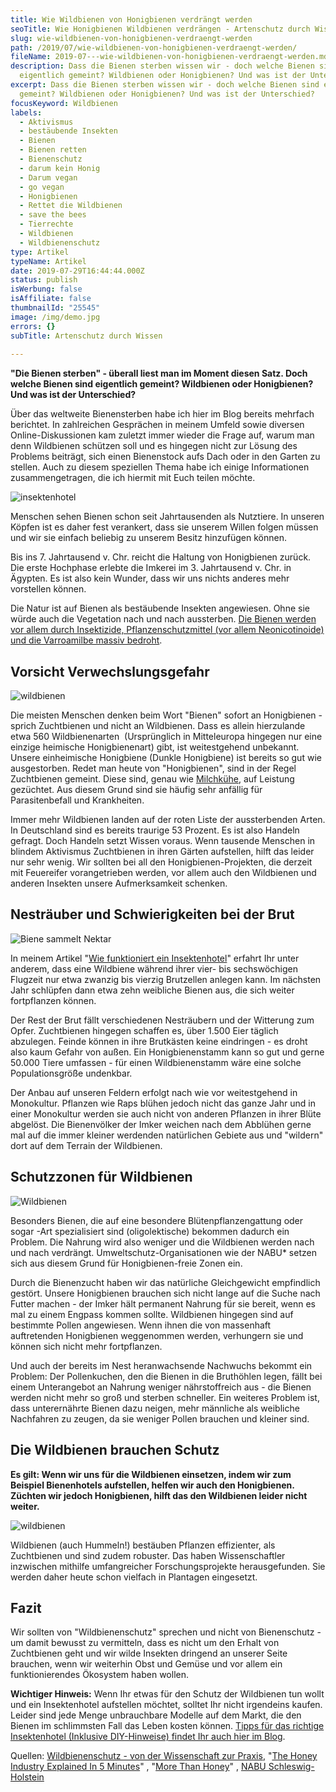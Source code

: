 ```yaml
---
title: Wie Wildbienen von Honigbienen verdrängt werden
seoTitle: Wie Honigbienen Wildbienen verdrängen - Artenschutz durch Wissen
slug: wie-wildbienen-von-honigbienen-verdraengt-werden
path: /2019/07/wie-wildbienen-von-honigbienen-verdraengt-werden/
fileName: 2019-07---wie-wildbienen-von-honigbienen-verdraengt-werden.md
description: Dass die Bienen sterben wissen wir - doch welche Bienen sind
  eigentlich gemeint? Wildbienen oder Honigbienen? Und was ist der Unterschied?
excerpt: Dass die Bienen sterben wissen wir - doch welche Bienen sind eigentlich
  gemeint? Wildbienen oder Honigbienen? Und was ist der Unterschied?
focusKeyword: Wildbienen
labels:
  - Aktivismus
  - bestäubende Insekten
  - Bienen
  - Bienen retten
  - Bienenschutz
  - darum kein Honig
  - Darum vegan
  - go vegan
  - Honigbienen
  - Rettet die Wildbienen
  - save the bees
  - Tierrechte
  - Wildbienen
  - Wildbienenschutz
type: Artikel
typeName: Artikel
date: 2019-07-29T16:44:44.000Z
status: publish
isWerbung: false
isAffiliate: false
thumbnailId: "25545"
image: /img/demo.jpg
errors: {}
subTitle: Artenschutz durch Wissen
  
---
```


**"Die Bienen sterben" - überall liest man im Moment diesen Satz. Doch welche
Bienen sind eigentlich gemeint? Wildbienen oder Honigbienen? Und was ist der
Unterschied?**

Über das weltweite Bienensterben habe ich hier im Blog bereits mehrfach
berichtet. In zahlreichen Gesprächen in meinem Umfeld sowie diversen
Online-Diskussionen kam zuletzt immer wieder die Frage auf, warum man denn
Wildbienen schützen soll und es hingegen nicht zur Lösung des Problems beiträgt,
sich einen Bienenstock aufs Dach oder in den Garten zu stellen. Auch zu diesem
speziellen Thema habe ich einige Informationen zusammengetragen, die ich hiermit
mit Euch teilen möchte.

![insektenhotel](http://cardamonchai.com/wp-content/uploads/2019/05/2019-05-05-bees-17-400x300.jpg "Biene im Nestbaubetrieb")

Menschen sehen Bienen schon seit Jahrtausenden als Nutztiere. In unseren Köpfen
ist es daher fest verankert, dass sie unserem Willen folgen müssen und wir sie
einfach beliebig zu unserem Besitz hinzufügen können.

Bis ins 7. Jahrtausend v. Chr. reicht die Haltung von Honigbienen zurück. Die
erste Hochphase erlebte die Imkerei im 3. Jahrtausend v. Chr. in Ägypten. Es ist
also kein Wunder, dass wir uns nichts anderes mehr vorstellen können.

Die Natur ist auf Bienen als bestäubende Insekten angewiesen. Ohne sie würde
auch die Vegetation nach und nach aussterben.
[Die Bienen werden vor allem durch Insektizide, Pflanzenschutzmittel (vor allem Neonicotinoide) und die Varroamilbe massiv bedroht](/2019/07/kampf-gegen-das-bienensterben/).

## Vorsicht Verwechslungsgefahr

![wildbienen](http://cardamonchai.com/wp-content/uploads/2019/07/biene2-400x300.jpg "Biene im Spätsommer")

Die meisten Menschen denken beim Wort "Bienen" sofort an Honigbienen - sprich
Zuchtbienen und nicht an Wildbienen. Dass es allein hierzulande etwa 560
Wildbienenarten  (Ursprünglich in Mitteleuropa hingegen nur eine einzige
heimische Honigbienenart) gibt, ist weitestgehend unbekannt. Unsere einheimische
Honigbiene (Dunkle Honigbiene) ist bereits so gut wie ausgestorben. Redet man
heute von "Honigbienen", sind in der Regel Zuchtbienen gemeint. Diese sind,
genau wie [Milchkühe](/2014/09/pflanzenmilch-wieso-denn-blos/), auf Leistung
gezüchtet. Aus diesem Grund sind sie häufig sehr anfällig für Parasitenbefall
und Krankheiten.

Immer mehr Wildbienen landen auf der roten Liste der aussterbenden Arten. In
Deutschland sind es bereits traurige 53 Prozent. Es ist also Handeln gefragt.
Doch Handeln setzt Wissen voraus. Wenn tausende Menschen in blindem Aktivismus
Zuchtbienen in ihren Gärten aufstellen, hilft das leider nur sehr wenig. Wir
sollten bei all den Honigbienen-Projekten, die derzeit mit Feuereifer
vorangetrieben werden, vor allem auch den Wildbienen und anderen Insekten unsere
Aufmerksamkeit schenken.

## Nesträuber und Schwierigkeiten bei der Brut

![Biene sammelt Nektar](http://cardamonchai.com/wp-content/uploads/2014/10/14357441908_09b3d46f87_z-640x427.jpg "Biene sammelt Nektar")

In meinem Artikel
"[Wie funktioniert ein Insektenhotel](/2019/05/insektenhotel-bienen-auf-dem-balkon/)"
erfahrt Ihr unter anderem, dass eine Wildbiene während ihrer vier- bis
sechswöchigen Flugzeit nur etwa zwanzig bis vierzig Brutzellen anlegen kann. Im
nächsten Jahr schlüpfen dann etwa zehn weibliche Bienen aus, die sich weiter
fortpflanzen können.

Der Rest der Brut fällt verschiedenen Nesträubern und der Witterung zum Opfer.
Zuchtbienen hingegen schaffen es, über 1.500 Eier täglich abzulegen. Feinde
können in ihre Brutkästen keine eindringen - es droht also kaum Gefahr von
außen. Ein Honigbienenstamm kann so gut und gerne 50.000 Tiere umfassen - für
einen Wildbienenstamm wäre eine solche Populationsgröße undenkbar.

Der Anbau auf unseren Feldern erfolgt nach wie vor weitestgehend in Monokultur.
Pflanzen wie Raps blühen jedoch nicht das ganze Jahr und in einer Monokultur
werden sie auch nicht von anderen Pflanzen in ihrer Blüte abgelöst. Die
Bienenvölker der Imker weichen nach dem Abblühen gerne mal auf die immer kleiner
werdenden natürlichen Gebiete aus und "wildern" dort auf dem Terrain der
Wildbienen.

## Schutzzonen für Wildbienen

![Wildbienen](http://cardamonchai.com/wp-content/uploads/2019/07/biene1-400x300.jpg "Etwa 30 Prozent der Bienen sind oligolektisch - sie bevorzugen eine bestimmte Blütenpflanzengattung oder sogar -Art")

Besonders Bienen, die auf eine besondere Blütenpflanzengattung oder sogar -Art
spezialisiert sind (oligolektische) bekommen dadurch ein Problem. Die Nahrung
wird also weniger und die Wildbienen werden nach und nach verdrängt.
Umweltschutz-Organisationen wie der NABU\* setzen sich aus diesem Grund für
Honigbienen-freie Zonen ein.

Durch die Bienenzucht haben wir das natürliche Gleichgewicht empfindlich
gestört. Unsere Honigbienen brauchen sich nicht lange auf die Suche nach Futter
machen - der Imker hält permanent Nahrung für sie bereit, wenn es mal zu einem
Engpass kommen sollte. Wildbienen hingegen sind auf bestimmte Pollen angewiesen.
Wenn ihnen die von massenhaft auftretenden Honigbienen weggenommen werden,
verhungern sie und können sich nicht mehr fortpflanzen.

Und auch der bereits im Nest heranwachsende Nachwuchs bekommt ein Problem: Der
Pollenkuchen, den die Bienen in die Bruthöhlen legen, fällt bei einem
Unterangebot an Nahrung weniger nährstoffreich aus - die Bienen werden nicht
mehr so groß und sterben schneller. Ein weiteres Problem ist, dass unterernährte
Bienen dazu neigen, mehr männliche als weibliche Nachfahren zu zeugen, da sie
weniger Pollen brauchen und kleiner sind.

## Die Wildbienen brauchen Schutz

**Es gilt: Wenn wir uns für die Wildbienen einsetzen, indem wir zum Beispiel
Bienenhotels aufstellen, helfen wir auch den Honigbienen. Züchten wir jedoch
Honigbienen, hilft das den Wildbienen leider nicht weiter.**

![wildbienen](http://cardamonchai.com/wp-content/uploads/2019/07/biene3-400x301.jpg "Die Hummeln sind eine zu den Echten Bienen gehörende Gattung staatenbildender Insekten")

Wildbienen (auch Hummeln!) bestäuben Pflanzen effizienter, als Zuchtbienen und
sind zudem robuster. Das haben Wissenschaftler inzwischen mithilfe umfangreicher
Forschungsprojekte herausgefunden. Sie werden daher heute schon vielfach in
Plantagen eingesetzt.

## Fazit

Wir sollten von "Wildbienenschutz" sprechen und nicht von Bienenschutz - um
damit bewusst zu vermitteln, dass es nicht um den Erhalt von Zuchtbienen geht
und wir wilde Insekten dringend an unserer Seite brauchen, wenn wir weiterhin
Obst und Gemüse und vor allem ein funktionierendes Ökosystem haben wollen.

**Wichtiger Hinweis:** Wenn Ihr etwas für den Schutz der Wildbienen tun wollt
und ein Insektenhotel aufstellen möchtet, solltet Ihr nicht irgendeins kaufen.
Leider sind jede Menge unbrauchbare Modelle auf dem Markt, die den Bienen im
schlimmsten Fall das Leben kosten können.
[Tipps für das richtige Insektenhotel (Inklusive DIY-Hinweise) findet Ihr auch hier im Blog](/2019/05/insektenhotel-bienen-auf-dem-balkon/).

Quellen:
[Wildbienenschutz - von der Wissenschaft zur Praxis](https://amzn.to/2YxZls4),
"[The Honey Industry Explained In 5 Minutes](https://youtu.be/AvV_vGFJa6s)" ,
"[More Than Honey](http://www.morethanhoney.ch/)" ,
[NABU Schleswig-Holstein](https://schleswig-holstein.nabu.de/tiere-und-pflanzen/insekten/wespen/19172.html)

  